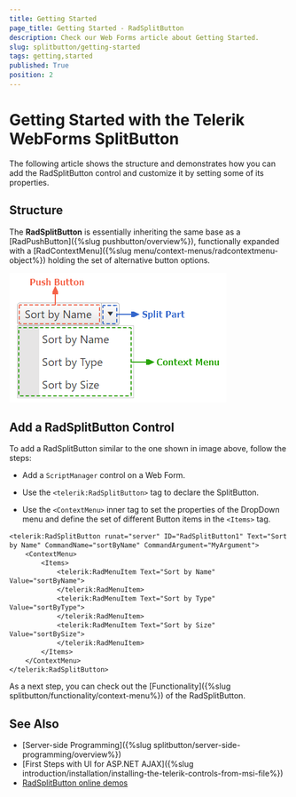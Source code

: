 ```yaml
---
title: Getting Started
page_title: Getting Started - RadSplitButton
description: Check our Web Forms article about Getting Started.
slug: splitbutton/getting-started
tags: getting,started
published: True
position: 2
---
```


# Getting Started with the Telerik WebForms SplitButton

The following article shows the structure and demonstrates how you can add the RadSplitButton control and customize it by setting some of its properties.

## Structure

The **RadSplitButton** is essentially inheriting the same base as a [RadPushButton]({%slug pushbutton/overview%}), functionally expanded with a [RadContextMenu]({%slug menu/context-menus/radcontextmenu-object%}) holding the set of alternative button options.

![SplitButton Structure](images/splitbutton_structure.png "SplitButton Structure")


## Add a RadSplitButton Control

To add a RadSplitButton similar to the one shown in image above, follow the steps:

 - Add a `ScriptManager` control on a Web Form.

 - Use the `<telerik:RadSplitButton>` tag to declare the SplitButton.

 - Use the `<ContextMenu>` inner tag to set the properties of the DropDown menu and define the set of different Button items in the `<Items>` tag.

````ASPX
<telerik:RadSplitButton runat="server" ID="RadSplitButton1" Text="Sort by Name" CommandName="sortByName" CommandArgument="MyArgument">
    <ContextMenu>
        <Items>
            <telerik:RadMenuItem Text="Sort by Name" Value="sortByName">
            </telerik:RadMenuItem>
            <telerik:RadMenuItem Text="Sort by Type" Value="sortByType">
            </telerik:RadMenuItem>
            <telerik:RadMenuItem Text="Sort by Size" Value="sortBySize">
            </telerik:RadMenuItem>
        </Items>
    </ContextMenu>
</telerik:RadSplitButton>
````

As a next step, you can check out the [Functionality]({%slug splitbutton/functionality/context-menu%}) of the RadSplitButton.

## See Also

 * [Server-side Programming]({%slug splitbutton/server-side-programming/overview%})
 * [First Steps with UI for ASP.NET AJAX]({%slug introduction/installation/installing-the-telerik-controls-from-msi-file%})
 * [RadSplitButton online demos](https://demos.telerik.com/aspnet-ajax/splitbutton/overview/defaultcs.aspx)

